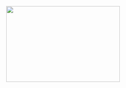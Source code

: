 <p align="center">
  <img src="https://user-images.githubusercontent.com/54899906/131321273-96a026a4-687b-435b-8951-00cf0af19108.gif" width="300" height="200")>
  <img src="https://img.shields.io/static/v1?label=<LABEL>&message=<test>&color=<COLOR>
</p>
